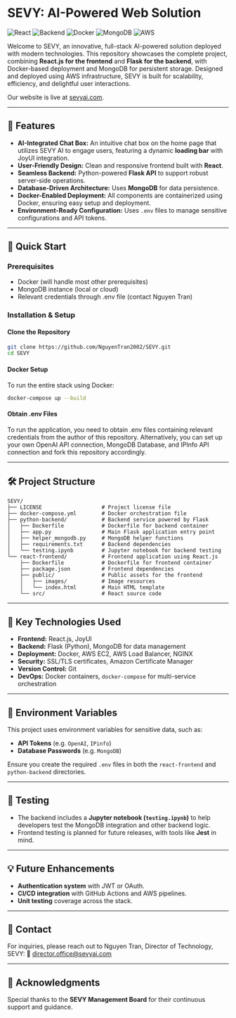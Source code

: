 
# SEVY: AI-Powered Web Solution

![React](https://img.shields.io/badge/Frontend-React-blue)
![Backend](https://img.shields.io/badge/Backend-Flask-green)
![Docker](https://img.shields.io/badge/Deployment-Docker-yellow)
![MongoDB](https://img.shields.io/badge/Database-MongoDB-teal)
![AWS](https://img.shields.io/badge/AWS-%23FF9900.svg?logo=amazon-web-services&logoColor=white)

Welcome to SEVY, an innovative, full-stack AI-powered solution deployed with modern technologies. This repository showcases the complete project, combining **React.js for the frontend** and **Flask for the backend**, with Docker-based deployment and MongoDB for persistent storage. Designed and deployed using AWS infrastructure, SEVY is built for scalability, efficiency, and delightful user interactions.

Our website is live at [sevyai.com](https://sevyai.com/).

---

## 🌟 Features
- **AI-Integrated Chat Box:** An intuitive chat box on the home page that utilizes SEVY AI to engage users, featuring a dynamic **loading bar** with JoyUI integration.
- **User-Friendly Design:** Clean and responsive frontend built with **React**.
- **Seamless Backend:** Python-powered **Flask API** to support robust server-side operations.
- **Database-Driven Architecture:** Uses **MongoDB** for data persistence.
- **Docker-Enabled Deployment:** All components are containerized using Docker, ensuring easy setup and deployment.
- **Environment-Ready Configuration:** Uses `.env` files to manage sensitive configurations and API tokens.

---

## 🚀 Quick Start

### Prerequisites
- Docker (will handle most other prerequisites)
- MongoDB instance (local or cloud)
- Relevant credentials through .env file (contact Nguyen Tran)

### Installation & Setup

#### Clone the Repository
```bash
git clone https://github.com/NguyenTran2002/SEVY.git
cd SEVY
```

#### Docker Setup
To run the entire stack using Docker:
```bash
docker-compose up --build
```

#### Obtain .env Files
To run the application, you need to obtain .env files containing relevant credentials from the author of this repository.
Alternatively, you can set up your own OpenAI API connection, MongoDB Database, and IPInfo API connection and fork this repository accordingly.

---

## 🛠️ Project Structure

```
SEVY/
├── LICENSE                   # Project license file
├── docker-compose.yml        # Docker orchestration file
├── python-backend/           # Backend service powered by Flask
│   ├── Dockerfile            # Dockerfile for backend container
│   ├── app.py                # Main Flask application entry point
│   ├── helper_mongodb.py     # MongoDB helper functions
│   ├── requirements.txt      # Backend dependencies
│   └── testing.ipynb         # Jupyter notebook for backend testing
└── react-frontend/           # Frontend application using React.js
    ├── Dockerfile            # Dockerfile for frontend container
    ├── package.json          # Frontend dependencies
    ├── public/               # Public assets for the frontend
    │   ├── images/           # Image resources
    │   └── index.html        # Main HTML template
    └── src/                  # React source code
```

---

## 📂 Key Technologies Used
- **Frontend:** React.js, JoyUI
- **Backend:** Flask (Python), MongoDB for data management
- **Deployment:** Docker, AWS EC2, AWS Load Balancer, NGINX
- **Security:** SSL/TLS certificates, Amazon Certificate Manager
- **Version Control:** Git
- **DevOps:** Docker containers, `docker-compose` for multi-service orchestration

---

## 🔑 Environment Variables
This project uses environment variables for sensitive data, such as:
- **API Tokens** (e.g. `OpenAI`, `IPinfo`)
- **Database Passwords** (e.g. `MongoDB`)

Ensure you create the required `.env` files in both the `react-frontend` and `python-backend` directories.

---

## 🧪 Testing
- The backend includes a **Jupyter notebook (`testing.ipynb`)** to help developers test the MongoDB integration and other backend logic.
- Frontend testing is planned for future releases, with tools like **Jest** in mind.

---

## 💡 Future Enhancements
- **Authentication system** with JWT or OAuth.
- **CI/CD integration** with GitHub Actions and AWS pipelines.
- **Unit testing** coverage across the stack.

---

## 📧 Contact
For inquiries, please reach out to Nguyen Tran, Director of Technology, SEVY: 
📧 [director.office@sevyai.com](mailto:director.office@sevyai.com)

---

## 🎉 Acknowledgments
Special thanks to the **SEVY Management Board** for their continuous support and guidance.
